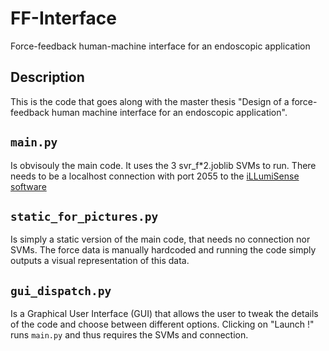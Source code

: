 # FF-Interface
Force-feedback human-machine interface for an endoscopic application

## Description
This is the code that goes along with the master thesis "Design of a force-feedback human machine interface for an endoscopic application".

## `main.py` 
Is obvisouly the main code. It uses the 3 svr_f\*2.joblib SVMs to run. There needs to be a localhost connection with port 2055 to the [iLLumiSense software](https://fbgs.com/components/illumisense-software/ "iLLumiSense") 

## `static_for_pictures.py`
Is simply a static version of the main code, that needs no connection nor SVMs. The force data is manually hardcoded and running the code simply outputs a visual representation of this data.

## `gui_dispatch.py`
Is a Graphical User Interface (GUI) that allows the user to tweak the details of the code and choose between different options. Clicking on "Launch !" runs `main.py` and thus requires the SVMs and connection.

